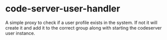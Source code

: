 # code-server-user-handler
A simple proxy to check if a user profile exists in the system. If not it will create it and add it to the correct group along with starting the codeserver user instance.
